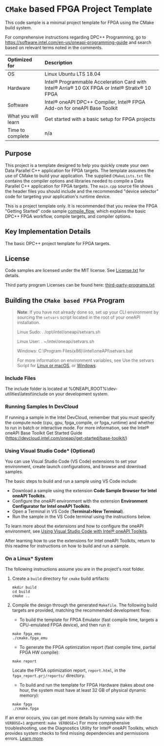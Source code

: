 # `CMake` based FPGA Project Template
This code sample is a minimal project template for FPGA using the CMake build system.

For comprehensive instructions regarding DPC++ Programming, go to https://software.intel.com/en-us/oneapi-programming-guide and search based on relevant terms noted in the comments.

| Optimized for                     | Description
|:---                               |:---
| OS                                | Linux Ubuntu LTS 18.04
| Hardware                          | Intel&reg; Programmable Acceleration Card with Intel&reg; Arria&reg; 10 GX FPGA or Intel&reg; Stratix&reg; 10 FPGA
| Software                          | Intel&reg; oneAPI DPC++ Compiler, Intel&reg; FPGA Add-on for oneAPI Base Toolkit
| What you will learn               | Get started with a basic setup for FPGA projects
| Time to complete                  | n/a

## Purpose
This project is a template designed to help you quickly create your own Data Parallel C++ application for FPGA targets. The template assumes the use of CMake to build your application. The supplied `CMakeLists.txt` file contains the compiler options and libraries needed to compile a Data Parallel C++ application for FPGA targets. The `main.cpp` source file shows the header files you should include and the recommended "device selector" code for targeting your application's runtime device.

This is a project template only. It is recommended that you review the FPGA "Getting Started" code sample  [compile_flow](https://github.com/oneapi-src/oneAPI-samples/tree/master/DirectProgramming/DPC%2B%2BFPGA/Tutorials/GettingStarted/fpga_compile), which explains the basic DPC++ FPGA workflow, compile targets, and compiler options.


## Key Implementation Details
The basic DPC++ project template for FPGA targets.

## License
Code samples are licensed under the MIT license. See
[License.txt](https://github.com/oneapi-src/oneAPI-samples/blob/master/License.txt) for details.

Third party program Licenses can be found here: [third-party-programs.txt](https://github.com/oneapi-src/oneAPI-samples/blob/master/third-party-programs.txt)

## Building the `CMake based FPGA` Program


> **Note**: If you have not already done so, set up your CLI
> environment by sourcing  the `setvars` script located in
> the root of your oneAPI installation.
>
> Linux Sudo: . /opt/intel/oneapi/setvars.sh
>
> Linux User: . ~/intel/oneapi/setvars.sh
>
> Windows: C:\Program Files(x86)\Intel\oneAPI\setvars.bat
>
>For more information on environment variables, see Use the setvars Script for [Linux or macOS](https://www.intel.com/content/www/us/en/develop/documentation/oneapi-programming-guide/top/oneapi-development-environment-setup/use-the-setvars-script-with-linux-or-macos.html), or [Windows](https://www.intel.com/content/www/us/en/develop/documentation/oneapi-programming-guide/top/oneapi-development-environment-setup/use-the-setvars-script-with-windows.html).

### Include Files
The include folder is located at %ONEAPI_ROOT%\dev-utilities\latest\include on your development system.

### Running Samples In DevCloud

If running a sample in the Intel DevCloud, remember that you must specify the
compute node (cpu, gpu, fpga_compile, or fpga_runtime) and whether to run in
batch or interactive mode. For more information, see the Intel® oneAPI Base
Toolkit Get Started Guide
(https://devcloud.intel.com/oneapi/get-started/base-toolkit/)


### Using Visual Studio Code*  (Optional)

You can use Visual Studio Code (VS Code) extensions to set your environment,
create launch configurations, and browse and download samples.

The basic steps to build and run a sample using VS Code include:
 - Download a sample using the extension **Code Sample Browser for Intel oneAPI Toolkits**.
 - Configure the oneAPI environment with the extension **Environment Configurator for Intel oneAPI Toolkits**.
 - Open a Terminal in VS Code (**Terminal>New Terminal**).
 - Run the sample in the VS Code terminal using the instructions below.

To learn more about the extensions and how to configure the oneAPI environment, see
[Using Visual Studio Code with Intel® oneAPI Toolkits](https://software.intel.com/content/www/us/en/develop/documentation/using-vs-code-with-intel-oneapi/top.html).

After learning how to use the extensions for Intel oneAPI Toolkits, return to this readme for instructions on how to build and run a sample.

### On a Linux* System
The following instructions assume you are in the project's root folder.

1. Create a `build` directory for `cmake` build artifacts:

    ```
    mkdir build
    cd build
    cmake ..
    ```
2. Compile the design through the generated `Makefile`. The following build targets are provided, matching the recommended development flow:

   * To build the template for FPGA Emulator (fast compile time, targets a CPU-emulated FPGA device), and then run it:

    ```
    make fpga_emu
    ./cmake.fpga_emu
    ```

   * To generate the FPGA optimization report (fast compile time, partial FPGA HW compile):

    ```
    make report
    ```
    Locate the FPGA optimization report, `report.html`, in the `fpga_report.prj/reports/` directory.

   * To build and run the template for FPGA Hardware (takes about one hour, the system must have at least 32 GB of physical dynamic memory):

    ```
    make fpga
    ./cmake.fpga
    ```


If an error occurs, you can get more details by running `make` with
the `VERBOSE=1` argument:
``make VERBOSE=1``
For more comprehensive troubleshooting, use the Diagnostics Utility for
Intel® oneAPI Toolkits, which provides system checks to find missing
dependencies and permissions errors.
[Learn more](https://software.intel.com/content/www/us/en/develop/documentation/diagnostic-utility-user-guide/top.html).